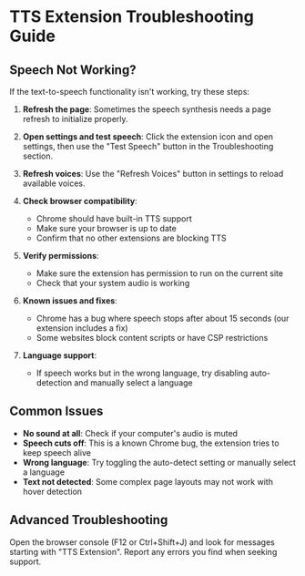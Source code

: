 # TTS Extension Troubleshooting Guide

## Speech Not Working?

If the text-to-speech functionality isn't working, try these steps:

1. **Refresh the page**: Sometimes the speech synthesis needs a page refresh to initialize properly.

2. **Open settings and test speech**: Click the extension icon and open settings, then use the "Test Speech" button in the Troubleshooting section.

3. **Refresh voices**: Use the "Refresh Voices" button in settings to reload available voices.

4. **Check browser compatibility**:
   - Chrome should have built-in TTS support
   - Make sure your browser is up to date
   - Confirm that no other extensions are blocking TTS

5. **Verify permissions**:
   - Make sure the extension has permission to run on the current site
   - Check that your system audio is working

6. **Known issues and fixes**:
   - Chrome has a bug where speech stops after about 15 seconds (our extension includes a fix)
   - Some websites block content scripts or have CSP restrictions

7. **Language support**:
   - If speech works but in the wrong language, try disabling auto-detection and manually select a language

## Common Issues

- **No sound at all**: Check if your computer's audio is muted
- **Speech cuts off**: This is a known Chrome bug, the extension tries to keep speech alive
- **Wrong language**: Try toggling the auto-detect setting or manually select a language
- **Text not detected**: Some complex page layouts may not work with hover detection

## Advanced Troubleshooting

Open the browser console (F12 or Ctrl+Shift+J) and look for messages starting with "TTS Extension". 
Report any errors you find when seeking support.
